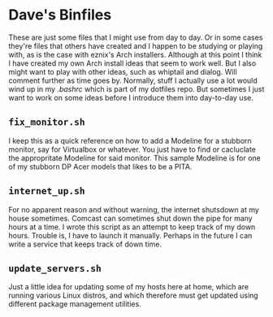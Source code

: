 # Dave's Binfiles  

These are just some files that I might use from day to day.  Or in some cases they're files
that others have created and I happen to be studying or playing with, as is the case with
eznix's Arch installers.  Although at this point I think I have created my own Arch install
ideas that seem to work well.  But I also might want to play with other ideas, such as
whiptail and dialog.  Will comment further as time goes by.  Normally, stuff I actually use a
lot would wind up in my *.bashrc* which is part of my dotfiles repo.  But sometimes I just want
to work on some ideas before I introduce them into day-to-day use.

## `fix_monitor.sh`

I keep this as a quick reference on how to add a Modeline for a stubborn monitor, say for
Virtualbox or whatever.  You just have to find or cacluclate the appropritate Modeline for
said monitor.  This sample Modeline is for one of my stubborn DP Acer models that likes to be
a PITA.

## `internet_up.sh`

For no apparent reason and without warning, the internet shutsdown at my house sometimes.
Comcast can sometimes shut down the pipe for many hours at a time.  I wrote this script as an
attempt to keep track of my down hours.  Trouble is, I have to launch it manually.  Perhaps
in the future I can write a service that keeps track of down time.

## `update_servers.sh`

Just a little idea for updating some of my hosts here at home, which are running various
Linux distros, and which therefore must get updated using different package management
utilities.
